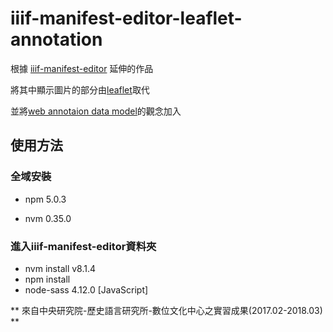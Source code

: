 # iiif-manifest-editor-leaflet-annotation #

根據 [iiif-manifest-editor](https://github.com/bodleian/iiif-manifest-editor) 延伸的作品


將其中顯示圖片的部分由[leaflet](https://leafletjs.com/)取代


並將[web annotaion data model](https://www.w3.org/TR/annotation-model/)的觀念加入


## 使用方法

### 全域安裝

* npm 5.0.3

* nvm 0.35.0


### 進入iiif-manifest-editor資料夾
* nvm install v8.1.4
* npm install
* node-sass 4.12.0 [JavaScript]







** 來自中央研究院-歷史語言研究所-數位文化中心之實習成果(2017.02-2018.03) **